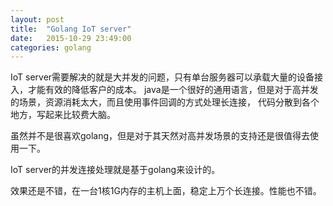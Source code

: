 ```yaml
---
layout: post
title:  "Golang IoT server"
date:   2015-10-29 23:49:00
categories: golang
---
```

IoT server需要解决的就是大并发的问题，只有单台服务器可以承载大量的设备接入，才能有效的降低客户的成本。
java是一个很好的通用语言，但是对于高并发的场景，资源消耗太大，而且使用事件回调的方式处理长连接，
代码分散到各个地方，写起来比较费大脑。

虽然并不是很喜欢golang，但是对于其天然对高并发场景的支持还是很值得去使用一下。

IoT server的并发连接处理就是基于golang来设计的。

效果还是不错，在一台1核1G内存的主机上面，稳定上万个长连接。性能也不错。



